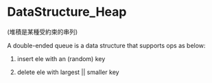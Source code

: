 # DataStructure_Heap
(堆積是某種受約束的串列)

A double-ended queue is a data structure that supports ops as below:

1) insert ele with an (random) key

2) delete ele with largest || smaller key


